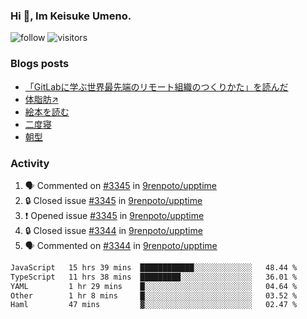 ### Hi 👋, Im Keisuke Umeno.

<!--
**9renpoto/9renpoto** is a ✨ _special_ ✨ repository because its `README.md` (this file) appears on your GitHub profile.

Here are some ideas to get you started:

- 🔭 I’m currently working on ...
- 🌱 I’m currently learning ...
- 👯 I’m looking to collaborate on ...
- 🤔 I’m looking for help with ...
- 💬 Ask me about ...
- 📫 How to reach me: ...
- 😄 Pronouns: ...
- ⚡ Fun fact: ...
-->

![follow](https://img.shields.io/github/followers/9renpoto?label=Follow&style=social)
![visitors](https://komarev.com/ghpvc/?username=9renpoto&label=Profile%20views&color=0e75b6&style=flat)

### Blogs posts

<!-- BLOG-POST-LIST:START -->
- [「GitLabに学ぶ世界最先端のリモート組織のつくりかた」を読んだ](https://9renpoto.win/entry/2024/09/10/remote_organization)
- [体脂肪↗](https://9renpoto.win/entry/2024/08/12/gaining_fat)
- [絵本を読む](https://9renpoto.win/entry/2024/07/26/picture_book)
- [二度寝](https://9renpoto.win/entry/2024/07/18/going_back_to_sleep)
- [朝型](https://9renpoto.win/entry/2024/05/29/im-an-early)
<!-- BLOG-POST-LIST:END -->

### Activity

<!--START_SECTION:activity-->
1. 🗣 Commented on [#3345](https://github.com/9renpoto/upptime/issues/3345#issuecomment-2381314278) in [9renpoto/upptime](https://github.com/9renpoto/upptime)
2. 🔒 Closed issue [#3345](https://github.com/9renpoto/upptime/issues/3345) in [9renpoto/upptime](https://github.com/9renpoto/upptime)
3. ❗ Opened issue [#3345](https://github.com/9renpoto/upptime/issues/3345) in [9renpoto/upptime](https://github.com/9renpoto/upptime)
4. 🔒 Closed issue [#3344](https://github.com/9renpoto/upptime/issues/3344) in [9renpoto/upptime](https://github.com/9renpoto/upptime)
5. 🗣 Commented on [#3344](https://github.com/9renpoto/upptime/issues/3344#issuecomment-2381293695) in [9renpoto/upptime](https://github.com/9renpoto/upptime)
<!--END_SECTION:activity-->

<!--START_SECTION:waka-->

```txt
JavaScript   15 hrs 39 mins  ████████████░░░░░░░░░░░░░   48.44 %
TypeScript   11 hrs 38 mins  █████████░░░░░░░░░░░░░░░░   36.01 %
YAML         1 hr 29 mins    █░░░░░░░░░░░░░░░░░░░░░░░░   04.64 %
Other        1 hr 8 mins     █░░░░░░░░░░░░░░░░░░░░░░░░   03.52 %
Haml         47 mins         ▓░░░░░░░░░░░░░░░░░░░░░░░░   02.47 %
```

<!--END_SECTION:waka-->
